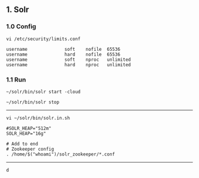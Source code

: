 ## 1. Solr

### 1.0 Config

```
vi /etc/security/limits.conf

username              soft    nofile  65536
username              hard    nofile  65536
username              soft    nproc   unlimited
username              hard    nproc   unlimited
```

### 1.1 Run

    ~/solr/bin/solr start -cloud

    ~/solr/bin/solr stop

<hr/>

```
vi ~/solr/bin/solr.in.sh

#SOLR_HEAP="512m"
SOLR_HEAP="16g"

# Add to end
# Zookeeper config
. /home/$("whoami")/solr_zookeeper/*.conf
```

<hr/>

```
d
```
